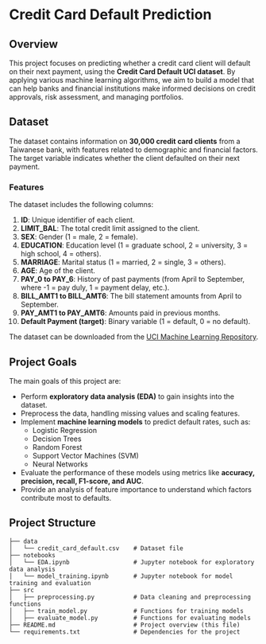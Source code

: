 # Credit Card Default Prediction

## Overview

This project focuses on predicting whether a credit card client will default on their next payment, using the **Credit
Card Default UCI dataset**. By applying various machine learning algorithms, we aim to build a model that can help banks
and financial institutions make informed decisions on credit approvals, risk assessment, and managing portfolios.

## Dataset

The dataset contains information on **30,000 credit card clients** from a Taiwanese bank, with features related to
demographic and financial factors. The target variable indicates whether the client defaulted on their next payment.

### Features

The dataset includes the following columns:

1. **ID**: Unique identifier of each client.
2. **LIMIT_BAL**: The total credit limit assigned to the client.
3. **SEX**: Gender (1 = male, 2 = female).
4. **EDUCATION**: Education level (1 = graduate school, 2 = university, 3 = high school, 4 = others).
5. **MARRIAGE**: Marital status (1 = married, 2 = single, 3 = others).
6. **AGE**: Age of the client.
7. **PAY_0 to PAY_6**: History of past payments (from April to September, where -1 = pay duly, 1 = payment delay, etc.).
8. **BILL_AMT1 to BILL_AMT6**: The bill statement amounts from April to September.
9. **PAY_AMT1 to PAY_AMT6**: Amounts paid in previous months.
10. **Default Payment (target)**: Binary variable (1 = default, 0 = no default).

The dataset can be downloaded from
the [UCI Machine Learning Repository](https://archive.ics.uci.edu/ml/datasets/default+of+credit+card+clients).

## Project Goals

The main goals of this project are:

- Perform **exploratory data analysis (EDA)** to gain insights into the dataset.
- Preprocess the data, handling missing values and scaling features.
- Implement **machine learning models** to predict default rates, such as:
    - Logistic Regression
    - Decision Trees
    - Random Forest
    - Support Vector Machines (SVM)
    - Neural Networks
- Evaluate the performance of these models using metrics like **accuracy, precision, recall, F1-score, and AUC**.
- Provide an analysis of feature importance to understand which factors contribute most to defaults.

## Project Structure

```plaintext
├── data
│   └── credit_card_default.csv    # Dataset file
├── notebooks
│   └── EDA.ipynb                  # Jupyter notebook for exploratory data analysis
│   └── model_training.ipynb       # Jupyter notebook for model training and evaluation
├── src
│   ├── preprocessing.py           # Data cleaning and preprocessing functions
│   ├── train_model.py             # Functions for training models
│   ├── evaluate_model.py          # Functions for evaluating models
├── README.md                      # Project overview (this file)
└── requirements.txt               # Dependencies for the project